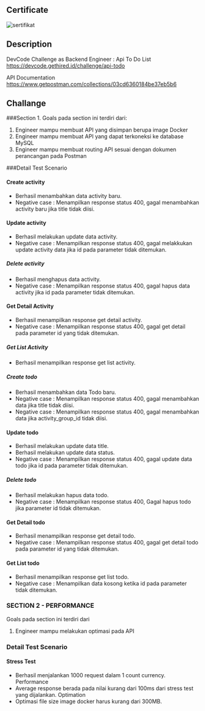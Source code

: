 ## Certificate
![sertifikat](https://github.com/[firdausalif]/[challenge-todolist]/blob/[main]/sertifikat.png?raw=true)

## Description
DevCode Challenge as Backend Engineer : Api To Do List
https://devcode.gethired.id/challenge/api-todo

API Documentation
https://www.getpostman.com/collections/03cd6360184be37eb5b6

## Challange

###Section 1.
Goals pada section ini terdiri dari:
1. Engineer mampu membuat API yang disimpan berupa image Docker
2. Engineer mampu membuat API yang dapat terkoneksi ke database MySQL
3. Engineer mampu membuat routing API sesuai dengan dokumen perancangan pada Postman

###Detail Test Scenario

#### Create activity
- Berhasil menambahkan data activity baru.
- Negative case : Menampilkan response status 400, gagal menambahkan activity baru jika title tidak diisi.

#### Update activity
- Berhasil melakukan update data activity.
- Negative case : Menampilkan response status 400, gagal melakkukan update activity data jika id pada parameter tidak ditemukan.

##### Delete activity
- Berhasil menghapus data activity.
- Negative case : Menampilkan response status 400, gagal hapus data activity jika id pada parameter tidak ditemukan.

#### Get Detail Activity
- Berhasil menampilkan response get detail activity.
- Negative case : Menampilkan response status 400, gagal get detail pada parameter id yang tidak ditemukan.

##### Get List Activity
- Berhasil menampilkan response get list activity.

##### Create todo
- Berhasil menambahkan data Todo baru.
- Negative case : Menampilkan response status 400, gagal menambahkan data jika title tidak diisi.
- Negative case : Menampilkan response status 400, gagal menambahkan data jika activity_group_id tidak diisi.

#### Update todo
- Berhasil melakukan update data title.
- Berhasil melakukan update data status.
- Negative case : Menampilkan response status 400, gagal update data todo jika id pada parameter tidak ditemukan.

##### Delete todo
- Berhasil melakukan hapus data todo.
- Negative case : Menampilkan response status 400, Gagal hapus todo jika parameter id tidak ditemukan.

#### Get Detail todo
- Berhasil menampilkan response get detail todo.
- Negative case : Menampilkan response status 400, gagal get detail todo pada parameter id yang tidak ditemukan.

#### Get List todo
- Berhasil menampilkan response get list todo.
- Negative case : Menampilkan data kosong ketika id pada parameter tidak ditemukan.

### SECTION 2 - PERFORMANCE
Goals pada section ini terdiri dari 
1. Engineer mampu melakukan optimasi pada API

### Detail Test Scenario

#### Stress Test
- Berhasil menjalankan 1000 request dalam 1 count currency.
Performance
- Average response berada pada nilai kurang dari 100ms dari stress test yang dijalankan.
Optimation
- Optimasi file size image docker harus kurang dari 300MB.